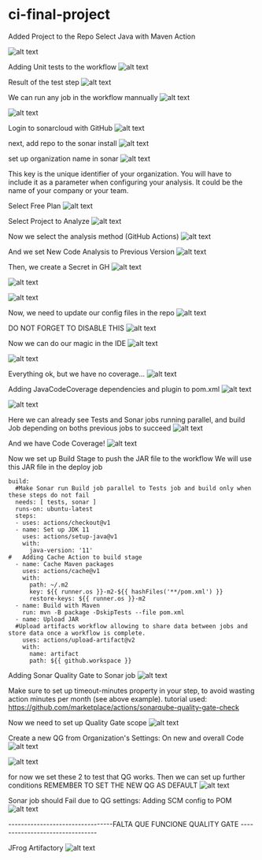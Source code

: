 # ci-final-project

Added Project to the Repo
Select Java with Maven Action

![alt text](images/074ff759fe6b41e4bb42d71eaa315f80.png?raw=true)

Adding Unit tests to the workflow
![alt text](images/fd1da4dfc2394bb0ae8e96caf7b7fe1c.png?raw=true)

Result of the test step
![alt text](images/b9d58f54f6b44aed87744548786e48c5.png?raw=true)

We can run any job in the workflow mannually
![alt text](images/07fae8b0da754bfdbbe61d1629f3c66b.png?raw=true)

![alt text](images/13d001ac8f8a422bb9ed372668992d90.png?raw=true)

Login to sonarcloud with GitHub
![alt text](images/d8d04f92509845c28db7b60bcab4bdb3.png?raw=true)

next, add repo to the sonar install
![alt text](images/7582a4a0c6864c9ca6da5ba5bce792b2.png?raw=true)

set up organization name in sonar
![alt text](images/074ff759fe6b41e4bb42d71eaa315f80.png?raw=true)

This key is the unique identifier of your organization. You will have to include it as a parameter when configuring your analysis. It could be the name of your company or your team.

Select Free Plan
![alt text](images/0e4d64e1e514464b8aac213cb980a789.png?raw=true)

Select Project to Analyze
![alt text](images/dc2f13633b97428bbf828b55e3cba42d.png?raw=true)

Now we select the analysis method (GitHub Actions)
![alt text](images/6715c53aa0534410b698fd0fff5e4019.png?raw=true)

And we set New Code Analysis to Previous Version
![alt text](images/4f6acf5f21274ddc8e7066d13637f801.png?raw=true)

Then, we create a Secret in GH
![alt text](images/4ce3f58006a3428dbcba8477c6d7e553.png?raw=true)

![alt text](images/19694b159ec448a9a463a50def550ce9.png?raw=true)

![alt text](images/0a35d032bb59488c8aa78ea49acf7466.png?raw=true)

Now, we need to update our config files in the repo
![alt text](images/271655eae412458eacf32e6e981442cc.png?raw=true)

DO NOT FORGET TO DISABLE THIS
![alt text](images/1892acbb16994665ab205c412186729e.png?raw=true)

Now we can do our magic in the IDE
![alt text](images/58c4270412d442278f2ed08c994f5ae7.png?raw=true)

![alt text](images/0842009cf83448a6a5022db9b271daaf.png?raw=true)

Everything ok, but we have no coverage...
![alt text](images/549c666fb5c04ec0813dccf8c64ba8aa.png?raw=true)

Adding JavaCodeCoverage dependencies and plugin to pom.xml
![alt text](images/7e9dfa2b295f4605b6644f714618e988.png?raw=true)

![alt text](images/881dc431a3f4497581116ed09c6c535f.png?raw=true)

Here we can already see Tests and Sonar jobs running parallel, and build Job depending on boths previous jobs to succeed
![alt text](images/ee345cc2cfd14f7ebeb5862b25de590a.png?raw=true)

And we have Code Coverage!
![alt text](images/9c1a81626b8547509fee021a8239c09d.png?raw=true)


Now we set up Build Stage to push the JAR file to the workflow
We will use this JAR file in the deploy job
  ```
build:
    #Make Sonar run Build job parallel to Tests job and build only when these steps do not fail
    needs: [ tests, sonar ]
    runs-on: ubuntu-latest
    steps:
    - uses: actions/checkout@v1
    - name: Set up JDK 11
      uses: actions/setup-java@v1
      with:
        java-version: '11'
#   Adding Cache Action to build stage
    - name: Cache Maven packages
      uses: actions/cache@v1
      with:
        path: ~/.m2
        key: ${{ runner.os }}-m2-${{ hashFiles('**/pom.xml') }}
        restore-keys: ${{ runner.os }}-m2
    - name: Build with Maven
      run: mvn -B package -DskipTests --file pom.xml
    - name: Upload JAR
    #Upload artifacts workflow allowing to share data between jobs and store data once a workflow is complete.
      uses: actions/upload-artifact@v2
      with:
        name: artifact
        path: ${{ github.workspace }}
```


Adding Sonar Quality Gate to Sonar job
![alt text](images/f1a0877b400c430d9f0fef6f41f420f1.png?raw=true)

Make sure to set up timeout-minutes property in your step, to avoid wasting action minutes per month (see above example).
tutorial used:
https://github.com/marketplace/actions/sonarqube-quality-gate-check

Now we need to set up Quality Gate scope
![alt text](images/61b63bdc7db44497bd68fbe968eec594.png?raw=true)

Create a new QG from Organization's Settings:
On new and overall Code
![alt text](images/76c5e03eb7364eaaac4e7e1656990e88.png?raw=true)

![alt text](images/6d49d58c9f40473184e547f937cccb9a.png?raw=true)

for now we set these 2 to test that QG works. Then we can set up further conditions
REMEMBER TO SET THE NEW QG AS DEFAULT
![alt text](images/1c268a0f6da84954b60e915c1c253bdc.png?raw=true)

Sonar job should Fail due to QG settings:
Adding SCM config to POM
![alt text](images/909f97058fbf41a89a292368b77a0550.png?raw=true)



---------------------------------FALTA QUE FUNCIONE QUALITY GATE --------------------------------

JFrog Artifactory
![alt text](images/e1800ca03332459d973e9b482f0e2272.png)
